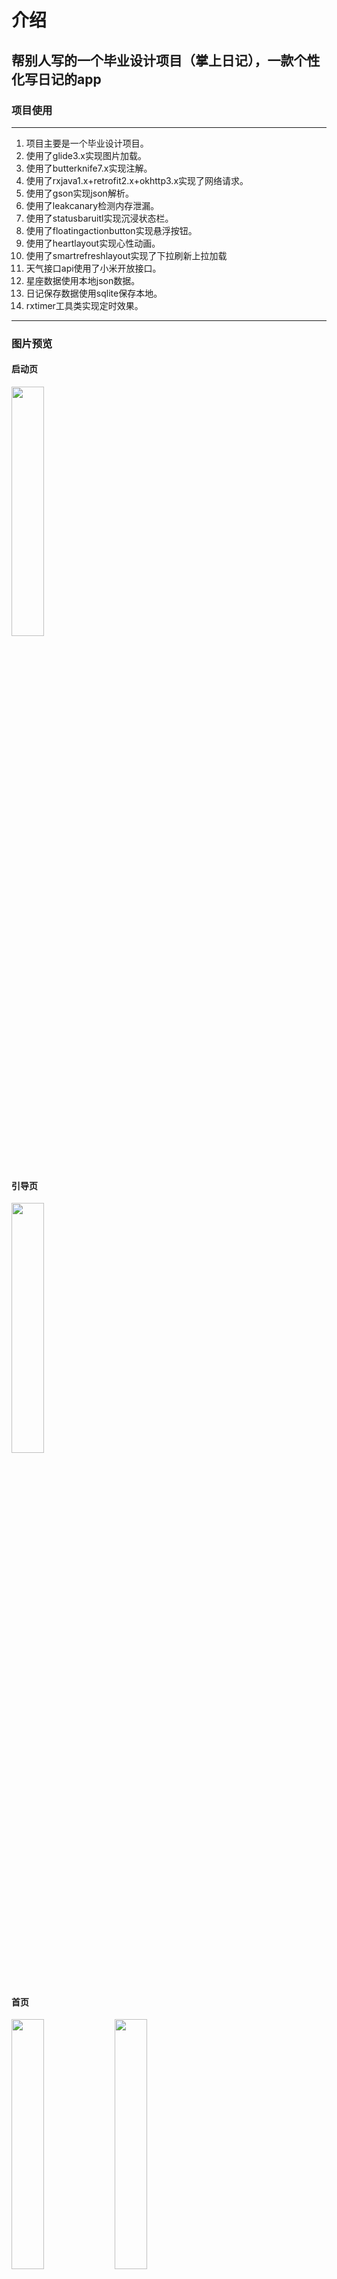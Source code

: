 # 介绍
## 帮别人写的一个毕业设计项目（掌上日记），一款个性化写日记的app

### 项目使用
***
  1. 项目主要是一个毕业设计项目。
  2. 使用了glide3.x实现图片加载。
  3. 使用了butterknife7.x实现注解。
  4. 使用了rxjava1.x+retrofit2.x+okhttp3.x实现了网络请求。
  5. 使用了gson实现json解析。
  6. 使用了leakcanary检测内存泄漏。
  7. 使用了statusbaruitl实现沉浸状态栏。
  8. 使用了floatingactionbutton实现悬浮按钮。
  9. 使用了heartlayout实现心性动画。
  10. 使用了smartrefreshlayout实现了下拉刷新上拉加载
  11. 天气接口api使用了小米开放接口。
  12. 星座数据使用本地json数据。
  13. 日记保存数据使用sqlite保存本地。
  14. rxtimer工具类实现定时效果。
***

### 图片预览

#### 启动页
<div style="align: center">
       <img src="https://github.com/yiranchunqiu/zhangshangriji/blob/master/pic/%E5%9B%BE%E7%89%875.png" width="32%">
</div>

#### 引导页
<div style="align: center">
       <img src="https://github.com/yiranchunqiu/zhangshangriji/blob/master/pic/%E5%9B%BE%E7%89%876.png" width="32%">
</div>

#### 首页
<div style="align: center">
       <img src="https://github.com/yiranchunqiu/zhangshangriji/blob/master/pic/%E5%9B%BE%E7%89%871.png" width="32%">
       <img src="https://github.com/yiranchunqiu/zhangshangriji/blob/master/pic/%E5%9B%BE%E7%89%877.png" width="32%">
</div>

#### 写日记页面
<div style="align: center">
       <img src="https://github.com/yiranchunqiu/zhangshangriji/blob/master/pic/%E5%9B%BE%E7%89%874.png" width="32%">
       <img src="https://github.com/yiranchunqiu/zhangshangriji/blob/master/pic/%E5%9B%BE%E7%89%878.png" width="32%">
</div>

#### 星座页面
<div style="align: center">
       <img src="https://github.com/yiranchunqiu/zhangshangriji/blob/master/pic/%E5%9B%BE%E7%89%872.png" width="32%">
</div>

#### 天气页面
<div style="align: center">
       <img src="https://github.com/yiranchunqiu/zhangshangriji/blob/master/pic/%E5%9B%BE%E7%89%873.png" width="32%">
       <img src="https://github.com/yiranchunqiu/zhangshangriji/blob/master/pic/%E5%9B%BE%E7%89%879.png" width="32%">
</div>